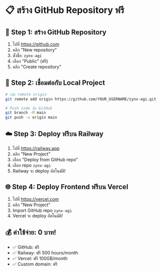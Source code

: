 # 📋 สร้าง GitHub Repository ฟรี

## 🚀 **Step 1: สร้าง GitHub Repository**
1. ไปที่ https://github.com
2. คลิก "New repository"
3. ตั้งชื่อ: `zynx-agi`
4. เลือก "Public" (ฟรี)
5. คลิก "Create repository"

## 🔗 **Step 2: เชื่อมต่อกับ Local Project**
```bash
# เพิ่ม remote origin
git remote add origin https://github.com/YOUR_USERNAME/zynx-agi.git

# Push code ขึ้น GitHub
git branch -M main
git push -u origin main
```

## ☁️ **Step 3: Deploy ฟรีบน Railway**
1. ไปที่ https://railway.app
2. คลิก "New Project"
3. เลือก "Deploy from GitHub repo"
4. เลือก repo `zynx-agi`
5. Railway จะ deploy อัตโนมัติ!

## 🌐 **Step 4: Deploy Frontend ฟรีบน Vercel**
1. ไปที่ https://vercel.com
2. คลิก "New Project"
3. Import GitHub repo `zynx-agi`
4. Vercel จะ deploy อัตโนมัติ!

## 💰 **ค่าใช้จ่าย: 0 บาท!**
- ✅ GitHub: ฟรี
- ✅ Railway: ฟรี 500 hours/month
- ✅ Vercel: ฟรี 100GB/month
- ✅ Custom domain: ฟรี